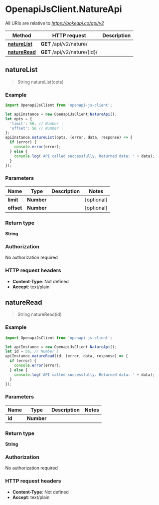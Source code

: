 # OpenapiJsClient.NatureApi

All URIs are relative to *https://pokeapi.co/api/v2*

Method | HTTP request | Description
------------- | ------------- | -------------
[**natureList**](NatureApi.md#natureList) | **GET** /api/v2/nature/ | 
[**natureRead**](NatureApi.md#natureRead) | **GET** /api/v2/nature/{id}/ | 



## natureList

> String natureList(opts)



### Example

```javascript
import OpenapiJsClient from 'openapi-js-client';

let apiInstance = new OpenapiJsClient.NatureApi();
let opts = {
  'limit': 56, // Number | 
  'offset': 56 // Number | 
};
apiInstance.natureList(opts, (error, data, response) => {
  if (error) {
    console.error(error);
  } else {
    console.log('API called successfully. Returned data: ' + data);
  }
});
```

### Parameters


Name | Type | Description  | Notes
------------- | ------------- | ------------- | -------------
 **limit** | **Number**|  | [optional] 
 **offset** | **Number**|  | [optional] 

### Return type

**String**

### Authorization

No authorization required

### HTTP request headers

- **Content-Type**: Not defined
- **Accept**: text/plain


## natureRead

> String natureRead(id)



### Example

```javascript
import OpenapiJsClient from 'openapi-js-client';

let apiInstance = new OpenapiJsClient.NatureApi();
let id = 56; // Number | 
apiInstance.natureRead(id, (error, data, response) => {
  if (error) {
    console.error(error);
  } else {
    console.log('API called successfully. Returned data: ' + data);
  }
});
```

### Parameters


Name | Type | Description  | Notes
------------- | ------------- | ------------- | -------------
 **id** | **Number**|  | 

### Return type

**String**

### Authorization

No authorization required

### HTTP request headers

- **Content-Type**: Not defined
- **Accept**: text/plain

